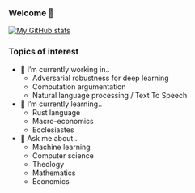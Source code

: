 ### Welcome 👋
[![My GitHub stats](https://github-readme-stats.vercel.app/api?username=rrmhearts&theme=graywhite&show_icons=true)](https://github.com/rrmhearts)

### Topics of interest
- 🔭 I’m currently working in..
   - Adversarial robustness for deep learning
   - Computation argumentation
   - Natural language processing / Text To Speech
- 🌱 I’m currently learning..
   - Rust language
   - Macro-economics
   - Ecclesiastes
 - 💬 Ask me about..
   - Machine learning
   - Computer science
   - Theology
   - Mathematics
   - Economics


<!--
**rrmhearts/rrmhearts** is a ✨ _special_ ✨ repository because its `README.md` (this file) appears on your GitHub profile.

Here are some ideas to get you started:

- 🔭 I’m currently working on ...
- 🌱 I’m currently learning ...
- 👯 I’m looking to collaborate on ...
- 🤔 I’m looking for help with ...
- 💬 Ask me about ...
- 📫 How to reach me: ...
- 😄 Pronouns: ...
- ⚡ Fun fact: ...
-->

